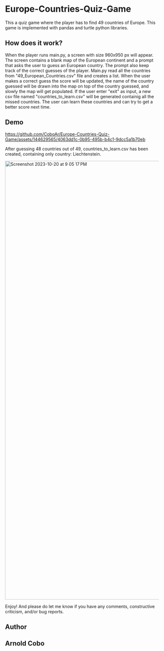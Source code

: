 # Europe-Countries-Quiz-Game
This a quiz game where the player has to find 49 countries of Europe. This game is implemented with pandas and turtle python libraries.
## How does it work?
When the player runs main.py, a screen with size 960x950 px will appear. The screen contains a blank map of the European continent and a prompt that asks the user to guess an European country. The prompt also keep track of the correct guesses of the player. Main.py read all the countries from "49_European_Countries.csv" file and creates a list. When the user makes a correct guess the score will be updated, the name of the country guessed will be drawn into the map on top of the country guessed, and slowly the map will get populated. If the user enter "exit" as input, a new csv file named "countries_to_learn.csv" will be generated containig all the missed countries. The user can learn these countries and can try to get a better score next time.
## Demo


https://github.com/CoboAr/Europe-Countries-Quiz-Game/assets/144629565/4063dd1c-0b95-495b-b4c1-9dcc5a1b70eb

After guessing 48 countries out of 49, countries_to_learn.csv has been created, containing only  country: Liechtenstein.

<img width="1435" alt="Screenshot 2023-10-20 at 9 05 17 PM" src="https://github.com/CoboAr/Europe-Countries-Quiz-Game/assets/144629565/442249b2-cd16-430c-a212-093319fb29d6">


Enjoy! And please do let me know if you have any comments, constructive criticism, and/or bug reports.

## Author
## Arnold Cobo
